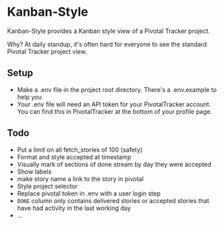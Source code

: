 # Kanban-Style

Kanban-Style provides a Kanban style view of a Pivotal Tracker project.

Why? At daily standup, it's often hard for everyone to see the standard Pivotal Tracker project view.

## Setup
* Make a .env file in the project root directory. There's a .env.example to help you
* Your .env file will need an API token for your PivotalTracker account. You can find this in PivotalTracker at the bottom of your profile page.

## Todo
* Put a limit on all fetch_stories of 100 (safety)
* Format and style accepted at timestamp
* Visually mark of sections of done stream by day they were accepted
* Show labels
* make story name a link to the story in pivotal
* Style project selector
* Replace pivotal token in .env with a user login step
* `DONE` column only contains delivered stories or accepted stories that have had activity in the last working day
* ...


